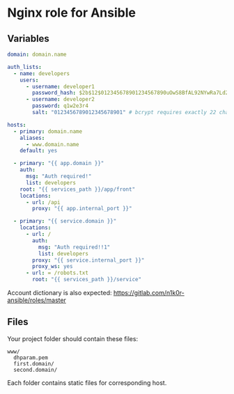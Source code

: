 # Nginx role for Ansible

## Variables

```yaml
domain: domain.name

auth_lists:
  - name: developers
    users:
      - username: developer1
        password_hash: $2b$12$012345678901234567890uOwS8BfAL92NYwRa7Ld2G.qrpL9qOR.S
      - username: developer2
        password: q1w2e3r4
        salt: "0123456789012345678901" # bcrypt requires exactly 22 chars for salt

hosts:
  - primary: domain.name
    aliases:
      - www.domain.name
    default: yes

  - primary: "{{ app.domain }}"
    auth:
      msg: "Auth required!"
      list: developers
    root: "{{ services_path }}/app/front"
    locations:
      - url: /api
        proxy: "{{ app.internal_port }}"

  - primary: "{{ service.domain }}"
    locations:
      - url: /
        auth:
          msg: "Auth required!!1"
          list: developers
        proxy: "{{ service.internal_port }}"
        proxy_ws: yes
      - url: = /robots.txt
        root: "{{ services_path }}/service"
```

Account dictionary is also expected: https://gitlab.com/n1k0r-ansible/roles/master

## Files

Your project folder should contain these files:

```
www/
  dhparam.pem
  first.domain/
  second.domain/
```

Each folder contains static files for corresponding host.
